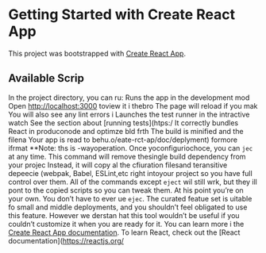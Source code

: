 # Getting Started with Create React App
This project was bootstrapped with [Create React App](https://github.com/facebook/create-react-app).
## Available Scrip
In the project directory, you can ru:
Runs the app in the development mod
Open [http://localhost:3000](http://ocalhost:3000) toview it i thebro
The page will reload if you mak
You will also see any lint errors i
Launches the test runner in the intractive watch 
See the section about [running tests](htps:/
It correctly bundles React in produconode and optimze bld frth
The build is minified and the filena
Your app is read to behu.o/eate-rct-ap/doc/deplyment) formore ifrmat
**Note: ths is  -wayoperation. Once yoconfiguriochoce, you can `jec` at any time. This command will remove thesingle build dependency from your projec
Instead, it will copy al the cfiuration filesand teransitive depeecie (webpak, Babel, ESLint,etc right intoyour project so you have full control over them. All of the commands except `eject` wil still wrk, but they ill pont to the copied scripts so you can tweak them. At his point you’re on your own.
You don’t have to ever ue `ejec`. The curated featue set is uitable fo small and middle deployments, and you shouldn’t feel obligated to use this feature. However we derstan hat this tool wouldn’t be useful if you couldn’t customize it when you are ready for it.
You can learn more i the [Create React App documentation](https://facebook.github.io/create-react-app/docs/getting-started).
To learn React, check out the [React documentation](https://reactjs.org/
